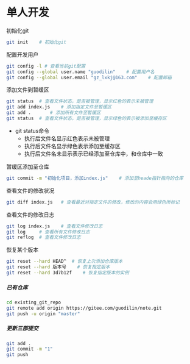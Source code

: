 # 单人开发

初始化git

```bash
git init	# 初始化git
```

配置开发用户

```bash
git config -l # 查看当前git配置
git config --global user.name "guodilin"	# 配置用户名
git config --global user.email "gz_lxkj@163.com"	# 配置邮箱
```

添加文件到暂缓区

```bash
git status	# 查看文件状态，是否被管理，显示红色的表示未被管理
git add index.js	# 添加指定文件至暂缓区
git add .		# 添加所有文件至暂缓区
git status	# 查看文件状态，是否被管理，显示绿色的表示被添加至缓存区
```

- git status命令
  - 执行后文件名显示红色表示未被管理
  - 执行后文件名显示绿色表示添加至缓存区
  - 执行后文件名未显示表示已经添加至仓库中，和仓库中一致

暂缓区添加至仓库

```bash
git commit -m "初始化项目，添加index.js"	# 添加至heade指针指向的仓库
```

查看文件的修改状况

```bash
git diff index.js	# 查看最近对指定文件的修改，修改的内容会用绿色所标记
```

查看文件的修改日志

```bash
git log index.js	# 查看文件修改日志
git log		# 查看所有文件修改日志
git reflog	# 查看文件修改日志
```

恢复某个版本

```bash
git reset --hard HEAD^	# 恢复上次添加仓库版本
git reset --hard 版本号	# 恢复指定版本
git reset --hard 3d7b12f	# 恢复指定版本的实例
```

##### 已有仓库
```sh
cd existing_git_repo
git remote add origin https://gitee.com/guodilin/note.git
git push -u origin "master"
```
##### 更新三部提交
```sh
git add .
git commit -m "1"
git push
```